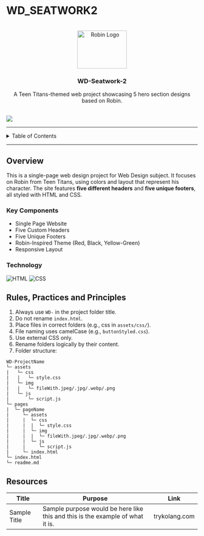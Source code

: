 # WD_SEATWORK2

<a name="readme-top"></a>

<br/>
<div align="center">
  <img src="./assets/img/Robin-removebg-preview.png" alt="Robin Logo" width="130" height="100">
  <h3 align="center">WD-Seatwork-2</h3>
</div>

<div align="center">
  A Teen Titans-themed web project showcasing 5 hero section designs based on Robin.
</div>

<br/>

![](https://visit-counter.vercel.app/counter.png?page=GhostdogXx/WD-Seatwork-1)

---

<details>
  <summary>Table of Contents</summary>
  <ol>
    <li>
      <a href="#overview">Overview</a>
      <ol>
        <li><a href="#key-components">Key Components</a></li>
        <li><a href="#technology">Technology</a></li>
      </ol>
    </li>
    <li><a href="#rules-practices-and-principles">Rules, Practices and Principles</a></li>
    <li><a href="#resources">Resources</a></li>
  </ol>
</details>

---

## Overview

This is a single-page web design project for Web Design subject. It focuses on Robin from Teen Titans, using colors and layout that represent his character. The site features **five different headers** and **five unique footers**, all styled with HTML and CSS.

### Key Components
- Single Page Website
- Five Custom Headers
- Five Unique Footers
- Robin-Inspired Theme (Red, Black, Yellow-Green)
- Responsive Layout

### Technology
![HTML](https://img.shields.io/badge/HTML-E34F26?style=for-the-badge&logo=html5&logoColor=white)
![CSS](https://img.shields.io/badge/CSS-1572B6?style=for-the-badge&logo=css3&logoColor=white)

## Rules, Practices and Principles
1. Always use `WD-` in the project folder title.
2. Do not rename `index.html`.
3. Place files in correct folders (e.g., css in `assets/css/`).
4. File naming uses camelCase (e.g., `buttonStyled.css`).
5. Use external CSS only.
6. Rename folders logically by their content.
7. Folder structure:


```
WD-ProjectName
└─ assets
|   └─ css
|   |   └─ style.css
|   └─ img
|   |   └─ fileWith.jpeg/.jpg/.webp/.png
|   └─ js
|       └─ script.js
└─ pages
|  └─ pageName
|     └─ assets
|     |  └─ css
|     |  |  └─ style.css
|     |  └─ img
|     |  |  └─ fileWith.jpeg/.jpg/.webp/.png
|     |  └─ js
|     |     └─ script.js
|     └─ index.html
└─ index.html
└─ readme.md
```

## Resources

<!-- TODO: Add References -->
| Title | Purpose | Link |
|-|-|-|
| Sample Title | Sample purpose would be here like this and this is the example of what it is. | trykolang.com |
